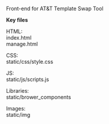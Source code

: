 Front-end for AT&T Template Swap Tool

<b>Key files</b><br>

HTML:<br>
index.html<br>
manage.html<br>

CSS:<Br>
static/css/style.css<br>

JS:<br>
static/js/scripts.js<br>

Libraries:<br>
static/brower_components<br>

Images:<br>
static/img

